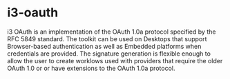 # i3-oauth

i3 OAuth is an implementation of the OAuth 1.0a protocol specified by the RFC 5849 standard. The toolkit can be used on Desktops that support Browser-based authentication as well as Embedded platforms when credentials are provided. The signature generation is flexible enough to allow the user to create worklows used with providers that require the older OAuth 1.0 or or have extensions to the OAuth 1.0a protocol.
